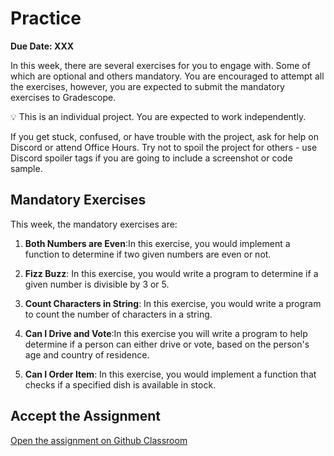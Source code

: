 # Practice

**Due Date: XXX**

In this week, there are several exercises for you to engage with. Some of which are optional and others mandatory. You are encouraged to attempt all the exercises, however, you are expected to submit the mandatory exercises to Gradescope.


<aside>


💡 This is an individual project. You are expected to work independently.

If you get stuck, confused, or have trouble with the project, ask for help on Discord or attend Office Hours. Try not to spoil the project for others - use Discord spoiler tags if you are going to include a screenshot or code sample.

</aside>

## Mandatory Exercises
This week, the mandatory exercises are:

1. **Both Numbers are Even**:In this exercise, you would implement a function to determine if two given numbers are even or not.

1. **Fizz Buzz**: In this exercise, you would write a program to determine if a given number is divisible by 3 or 5.

1. **Count Characters in String**: In this exercise, you would write a program to count the number of characters in a string.

1. **Can I Drive and Vote**:In this exercise you will write a program to help determine if a person can either drive or vote, based on the person's age and country of residence.

1. **Can I Order Item**: In this exercise, you would implement a function that checks if a specified dish is available in stock.


## Accept the Assignment
<!-- >
> [![chicken-peanut-stew](https://img.shields.io/static/v1?label=Open%20Project&message=chicken%20peanut%20stew&color=blue)](https://classroom.github.com/a/8GyiVIrS) -->

[Open the assignment on Github Classroom](https://classroom.github.com/a/ooXOUO9n)